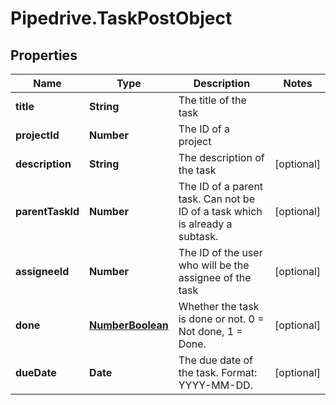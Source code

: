 # Pipedrive.TaskPostObject

## Properties

Name | Type | Description | Notes
------------ | ------------- | ------------- | -------------
**title** | **String** | The title of the task | 
**projectId** | **Number** | The ID of a project | 
**description** | **String** | The description of the task | [optional] 
**parentTaskId** | **Number** | The ID of a parent task. Can not be ID of a task which is already a subtask. | [optional] 
**assigneeId** | **Number** | The ID of the user who will be the assignee of the task | [optional] 
**done** | [**NumberBoolean**](NumberBoolean.md) | Whether the task is done or not. 0 &#x3D; Not done, 1 &#x3D; Done. | [optional] 
**dueDate** | **Date** | The due date of the task. Format: YYYY-MM-DD. | [optional] 



